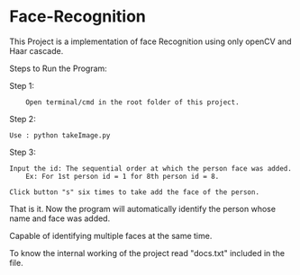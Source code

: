 # Face-Recognition

This Project is a implementation of face Recognition using only openCV and Haar cascade.

Steps to Run the Program:
    
Step 1: 
        
        Open terminal/cmd in the root folder of this project.
    
Step 2: 

    Use : python takeImage.py

Step 3:

    Input the id: The sequential order at which the person face was added.
        Ex: For 1st person id = 1 for 8th person id = 8.

    Click button "s" six times to take add the face of the person.


That is it. Now the program will automatically identify the person whose name and face was added.

Capable of identifying multiple faces at the same time.

To know the internal working of the project read "docs.txt" included in the file.
